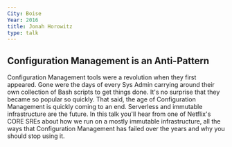 ```yaml
---
City: Boise
Year: 2016
title: Jonah Horowitz
type: talk
---
```


## Configuration Management is an Anti-Pattern
Configuration Management tools were a revolution when they first appeared. Gone were the days of every Sys Admin carrying around their own collection of Bash scripts to get things done. It's no surprise that they became so popular so quickly. That said, the age of Configuration Management is quickly coming to an end. Serverless and immutable infrastructure are the future.
In this talk you'll hear from one of Netflix's CORE SREs about how we run on a mostly immutable infrastructure, all the ways that Configuration Management has failed over the years and why you should stop using it.
